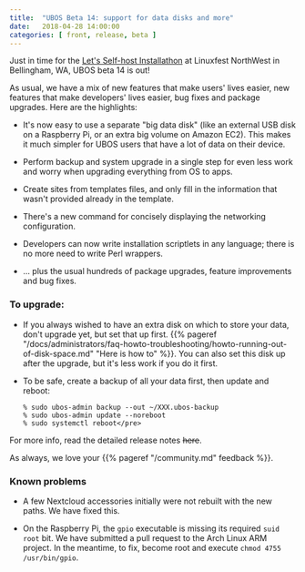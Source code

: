```yaml
---
title:  "UBOS Beta 14: support for data disks and more"
date:   2018-04-28 14:00:00
categories: [ front, release, beta ]
---
```


Just in time for the
[Let's Self-host Installathon](https://linuxfestnorthwest.org/conferences/lfnw18/program/proposals/77)
at Linuxfest NorthWest in Bellingham, WA, UBOS beta 14 is out!

As usual, we have a mix of new features that make users' lives easier, new features
that make developers' lives easier, bug fixes and package upgrades. Here are the
highlights:

* It's now easy to use a separate "big data disk" (like an external USB disk on a Raspberry Pi,
  or an extra big volume on Amazon EC2). This makes it much simpler for UBOS users that
  have a lot of data on their device.

* Perform backup and system upgrade in a single step for even less work and worry
  when upgrading everything from OS to apps.

* Create sites from templates files, and only fill in the information that wasn't provided
  already in the template.

* There's a new command for concisely displaying the networking configuration.

* Developers can now write installation scriptlets in any language; there is no more need to
  write Perl wrappers.

* ... plus the usual hundreds of package upgrades, feature improvements and bug fixes.

### To upgrade:

* If you always wished to have an extra disk on which to store your data, don't upgrade yet,
  but set that up first.
  {{% pageref "/docs/administrators/faq-howto-troubleshooting/howto-running-out-of-disk-space.md" "Here is how to" %}}.
  You can also set this disk up after the upgrade, but it's less work if you do it first.

* To be safe, create a backup of all your data first, then update and reboot:

  ```
  % sudo ubos-admin backup --out ~/XXX.ubos-backup
  % sudo ubos-admin update --noreboot
  % sudo systemctl reboot</pre>
  ```

For more info, read the detailed release notes ~~here~~.

As always, we love your {{% pageref "/community.md" feedback %}}.

### Known problems

* A few Nextcloud accessories initially were not rebuilt with the new paths. We
  have fixed this.

* On the Raspberry Pi, the ``gpio`` executable is missing its required ``suid root`` bit.
  We have submitted a pull request to the Arch Linux ARM project. In the meantime,
  to fix, become root and execute ``chmod 4755 /usr/bin/gpio``.
